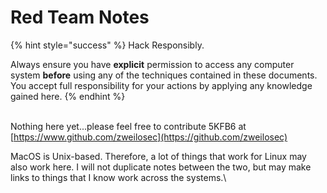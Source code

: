 # Red Team Notes

{% hint style="success" %}
Hack Responsibly.

Always ensure you have **explicit** permission to access any computer system **before** using any of the techniques contained in these documents. You accept full responsibility for your actions by applying any knowledge gained here.‌
{% endhint %}

\
Nothing here yet...please feel free to contribute 5KFB6 at [https://www.github.com/zweilosec](https://github.com/zweilosec)​



MacOS is Unix-based. Therefore, a lot of things that work for Linux may also work here.  I will not duplicate notes between the two, but may make links to things that I know work across the systems.\
